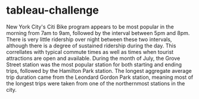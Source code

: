 # tableau-challenge

New York City's Citi Bike program appears to be most popular in the morning from 7am to 9am, followed by the interval between 5pm and 8pm. There is very little ridership over night between these two intervals, although there is a degree of sustained ridership during the day. This correllates with typical commute times as well as times when tourist attractions are open and available. During the month of July, the Grove Street station was the most popular station for both starting and ending trips, followed by the Hamilton Park station. The longest aggregate average trip duration came from the Leondard Gordon Park station, meaning most of the longest trips were taken from one of the northernmost stations in the city.
